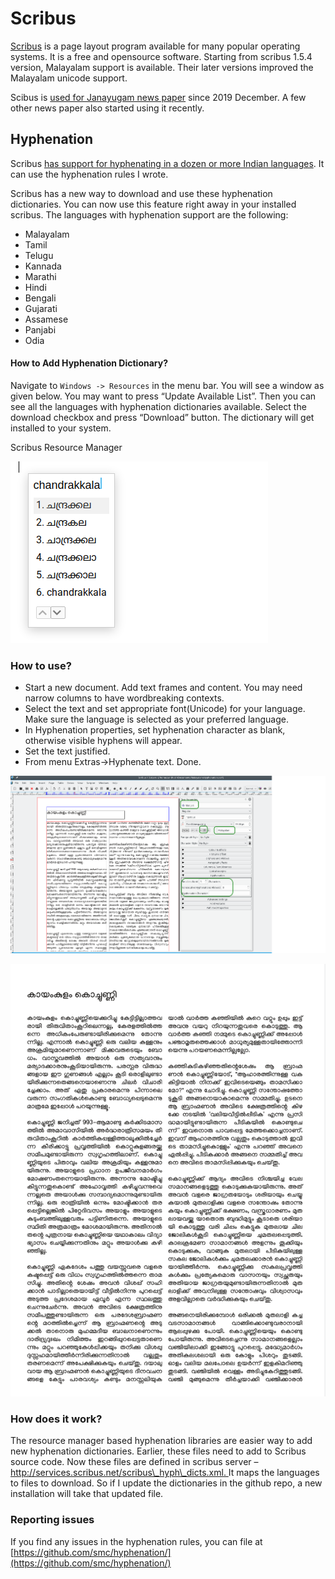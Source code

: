 # Scribus

[Scribus](https://www.scribus.net/) is a page layout program available for many popular operating systems. It is a free and opensource software. Starting from scribus 1.5.4 version, Malayalam support is available. Their later versions improved the Malayalam unicode support.

Scibus is [used for Janayugam news paper](https://forums.scribus.net/index.php?topic=3566.0) since 2019 December. A few other news paper also started using it recently.

## Hyphenation

Scribus [has support for hyphenating in a dozen or more Indian languages](https://thottingal.in/blog/2019/03/02/scribus-gets-hyphenation-support-for-11-indian-languages/). It can use the hyphenation rules I wrote.

Scribus has a new way to download and use these hyphenation dictionaries. You can now use this feature right away in your installed scribus. The languages with hyphenation support are the following:

* Malayalam
* Tamil
* Telugu
* Kannada
* Marathi
* Hindi
* Bengali
* Gujarati
* Assamese
* Panjabi
* Odia

#### How to Add Hyphenation Dictionary? <a id="how-to-add-hyphenation-dictionary"></a>

Navigate to `Windows -> Resources` in the menu bar. You will see a window as given below. You may want to press “Update Available List”. Then you can see all the languages with hyphenation dictionaries available. Select the download checkbox and press “Download” button. The dictionary will get installed to your system.

Scribus Resource Manager

![Scribus resource manager](../../.gitbook/assets/image%20%2811%29.png)

### How to use? <a id="how-to-use"></a>

* Start a new document. Add text frames and content. You may need narrow columns to have wordbreaking contexts.
* Select the text and set appropriate font\(Unicode\) for your language. Make sure the language is selected as your preferred language.
* In Hyphenation properties, set hyphenation character as blank, otherwise visible hyphens will appear.
* Set the text justified.
* From menu Extras-&gt;Hyphenate text. Done.

![](../../.gitbook/assets/image%20%2813%29.png)



![Hyphenated two column content](../../.gitbook/assets/image%20%287%29.png)

### How does it work? <a id="how-does-it-work"></a>

The resource manager based hyphenation libraries are easier way to add new hyphenation dictionaries. Earlier, these files need to add to Scribus source code. Now these files are defined in scribus server – [http://services.scribus.net/scribus\_hyph\_dicts.xml. ](http://services.scribus.net/scribus_hyph_dicts.xml)It maps the languages to files to download. So if I update the dictionaries in the github repo, a new installation will take that updated file.

### Reporting issues <a id="reporting-issues"></a>

If you find any issues in the hyphenation rules, you can file at [https://github.com/smc/hyphenation/](https://github.com/smc/hyphenation/)

